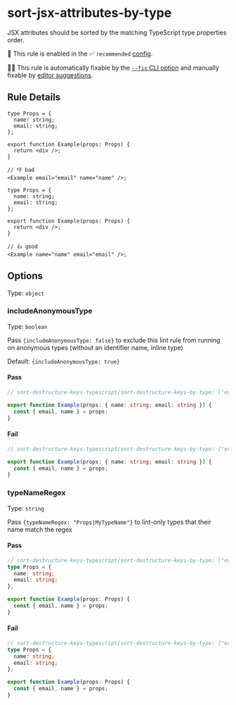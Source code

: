 # sort-jsx-attributes-by-type

JSX attributes should be sorted by the matching TypeScript type properties order.

💼 This rule is enabled in the ✅ `recommended` [config](https://github.com/nirtamir2/eslint-plugin-unicorn#preset-configs-eslintconfigjs).

🔧💡 This rule is automatically fixable by the [`--fix` CLI option](https://eslint.org/docs/latest/user-guide/command-line-interface#--fix) and manually fixable by [editor suggestions](https://eslint.org/docs/latest/use/core-concepts#rule-suggestions).

## Rule Details

<!-- eslint-skip -->

```tsx
type Props = {
  name: string;
  email: string;
};

export function Example(props: Props) {
  return <div />;
}

// 👎 bad
<Example email="email" name="name" />;
```

<!-- eslint-skip -->

```tsx
type Props = {
  name: string;
  email: string;
};

export function Example(props: Props) {
  return <div />;
}

// 👍 good
<Example name="name" email="email" />;
```

## Options

Type: `object`

### includeAnonymousType

Type: `boolean`

Pass `{includeAnonymousType: false}` to exclude this lint rule from running on anonymous types
(without an identifier name, inline type)

Default: `{includeAnonymousType: true}`

#### Pass

```ts
// sort-destructure-keys-typescript/sort-destructure-keys-by-type: ["error", {includeAnonymousType: false}]}]

export function Example(props: { name: string; email: string }) {
  const { email, name } = props;
}
```

#### Fail

<!-- eslint-skip -->

```ts
// sort-destructure-keys-typescript/sort-destructure-keys-by-type: ["error", {includeAnonymousType: true}]}]

export function Example(props: { name: string; email: string }) {
  const { email, name } = props;
}
```

<!-- eslint-skip -->

### typeNameRegex

Type: `string`

Pass `{typeNameRegex: "Props|MyTypeName"}` to lint-only types that their name match the regex

#### Pass

```ts
// sort-destructure-keys-typescript/sort-destructure-keys-by-type: ["error", {typeNameRegex: "^(?!.*Props).*$"}]
type Props = {
  name: string;
  email: string;
};

export function Example(props: Props) {
  const { email, name } = props;
}
```

#### Fail

<!-- eslint-skip -->

```ts
// sort-destructure-keys-typescript/sort-destructure-keys-by-type: ["error", {typeNameRegex: "Props|Other"}]
type Props = {
  name: string;
  email: string;
};

export function Example(props: Props) {
  const { email, name } = props;
}
```

<!-- eslint-skip -->
